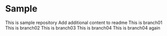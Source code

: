 # Sample
This is sample repository
Add additional content to readme
This is branch01
This is branch02
This is branch03
This is branch04
This is branch04 again